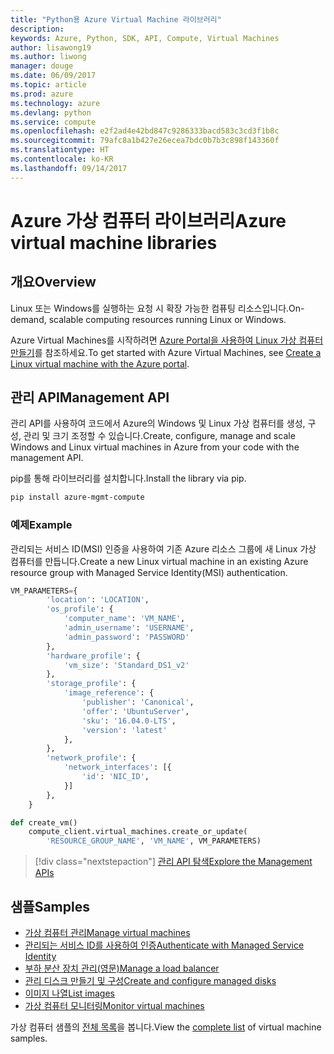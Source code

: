```yaml
---
title: "Python용 Azure Virtual Machine 라이브러리"
description: 
keywords: Azure, Python, SDK, API, Compute, Virtual Machines
author: lisawong19
ms.author: liwong
manager: douge
ms.date: 06/09/2017
ms.topic: article
ms.prod: azure
ms.technology: azure
ms.devlang: python
ms.service: compute
ms.openlocfilehash: e2f2ad4e42bd847c9286333bacd583c3cd3f1b8c
ms.sourcegitcommit: 79afc8a1b427e26ecea7bdc0b7b3c898f143360f
ms.translationtype: HT
ms.contentlocale: ko-KR
ms.lasthandoff: 09/14/2017
---
```

# <a name="azure-virtual-machine-libraries"></a><span data-ttu-id="7639a-103">Azure 가상 컴퓨터 라이브러리</span><span class="sxs-lookup"><span data-stu-id="7639a-103">Azure virtual machine libraries</span></span>

## <a name="overview"></a><span data-ttu-id="7639a-104">개요</span><span class="sxs-lookup"><span data-stu-id="7639a-104">Overview</span></span>

<span data-ttu-id="7639a-105">Linux 또는 Windows를 실행하는 요청 시 확장 가능한 컴퓨팅 리소스입니다.</span><span class="sxs-lookup"><span data-stu-id="7639a-105">On-demand, scalable computing resources running Linux or Windows.</span></span>

<span data-ttu-id="7639a-106">Azure Virtual Machines를 시작하려면 [Azure Portal을 사용하여 Linux 가상 컴퓨터 만들기](/azure/virtual-machines/linux/quick-create-portal)를 참조하세요.</span><span class="sxs-lookup"><span data-stu-id="7639a-106">To get started with Azure Virtual Machines, see [Create a Linux virtual machine with the Azure portal](/azure/virtual-machines/linux/quick-create-portal).</span></span>

## <a name="management-api"></a><span data-ttu-id="7639a-107">관리 API</span><span class="sxs-lookup"><span data-stu-id="7639a-107">Management API</span></span>

<span data-ttu-id="7639a-108">관리 API를 사용하여 코드에서 Azure의 Windows 및 Linux 가상 컴퓨터를 생성, 구성, 관리 및 크기 조정할 수 있습니다.</span><span class="sxs-lookup"><span data-stu-id="7639a-108">Create, configure, manage and scale Windows and Linux virtual machines in Azure from your code with the management API.</span></span>

<span data-ttu-id="7639a-109">pip를 통해 라이브러리를 설치합니다.</span><span class="sxs-lookup"><span data-stu-id="7639a-109">Install the library via pip.</span></span>

```bash
pip install azure-mgmt-compute 
```   

### <a name="example"></a><span data-ttu-id="7639a-110">예제</span><span class="sxs-lookup"><span data-stu-id="7639a-110">Example</span></span>

<span data-ttu-id="7639a-111">관리되는 서비스 ID(MSI) 인증을 사용하여 기존 Azure 리소스 그룹에 새 Linux 가상 컴퓨터를 만듭니다.</span><span class="sxs-lookup"><span data-stu-id="7639a-111">Create a new Linux virtual machine in an existing Azure resource group with Managed Service Identity(MSI) authentication.</span></span>

```python
VM_PARAMETERS={
        'location': 'LOCATION',
        'os_profile': {
            'computer_name': 'VM_NAME',
            'admin_username': 'USERNAME',
            'admin_password': 'PASSWORD'
        },
        'hardware_profile': {
            'vm_size': 'Standard_DS1_v2'
        },
        'storage_profile': {
            'image_reference': {
                'publisher': 'Canonical',
                'offer': 'UbuntuServer',
                'sku': '16.04.0-LTS',
                'version': 'latest'
            },
        },
        'network_profile': {
            'network_interfaces': [{
                'id': 'NIC_ID',
            }]
        },
    }

def create_vm()
    compute_client.virtual_machines.create_or_update(
        'RESOURCE_GROUP_NAME', 'VM_NAME', VM_PARAMETERS)
```

> [!div class="nextstepaction"]
> [<span data-ttu-id="7639a-112">관리 API 탐색</span><span class="sxs-lookup"><span data-stu-id="7639a-112">Explore the Management APIs</span></span>](/python/api/overview/azure/virtualmachines/managementlibrary)

## <a name="samples"></a><span data-ttu-id="7639a-113">샘플</span><span class="sxs-lookup"><span data-stu-id="7639a-113">Samples</span></span>

* <span data-ttu-id="7639a-114">[가상 컴퓨터 관리][1]</span><span class="sxs-lookup"><span data-stu-id="7639a-114">[Manage virtual machines][1]</span></span>
* <span data-ttu-id="7639a-115">[관리되는 서비스 ID를 사용하여 인증][2]</span><span class="sxs-lookup"><span data-stu-id="7639a-115">[Authenticate with Managed Service Identity][2]</span></span>
* <span data-ttu-id="7639a-116">[부하 분산 장치 관리(영문)][3]</span><span class="sxs-lookup"><span data-stu-id="7639a-116">[Manage a load balancer][3]</span></span>
* <span data-ttu-id="7639a-117">[관리 디스크 만들기 및 구성][4]</span><span class="sxs-lookup"><span data-stu-id="7639a-117">[Create and configure managed disks][4]</span></span>
* <span data-ttu-id="7639a-118">[이미지 나열][5]</span><span class="sxs-lookup"><span data-stu-id="7639a-118">[List images][5]</span></span> 
* <span data-ttu-id="7639a-119">[가상 컴퓨터 모니터링][6]</span><span class="sxs-lookup"><span data-stu-id="7639a-119">[Monitor virtual machines][6]</span></span>

<span data-ttu-id="7639a-120">가상 컴퓨터 샘플의 [전체 목록](https://azure.microsoft.com/resources/samples/?platform=python&term=virtual-machines)을 봅니다.</span><span class="sxs-lookup"><span data-stu-id="7639a-120">View the [complete list](https://azure.microsoft.com/resources/samples/?platform=python&term=virtual-machines) of virtual machine samples.</span></span>

[1]: https://azure.microsoft.com/resources/samples/virtual-machines-python-manage/
[2]: https://github.com/Azure-Samples/resource-manager-python-manage-resources-with-msi
[3]: https://azure.microsoft.com/resources/samples/network-python-manage-loadbalancer
[4]: ../docs-ref-conceptual/python-sdk-azure-samples-managed-disks.md
[5]: ../docs-ref-conceptual/python-sdk-azure-samples-list-images.md
[6]: ../docs-ref-conceptual/python-sdk-azure-samples-monitor-vms.md